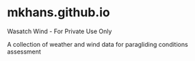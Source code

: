 # mkhans.github.io
Wasatch Wind - For Private Use Only

A collection of weather and wind data for paragliding conditions assessment
